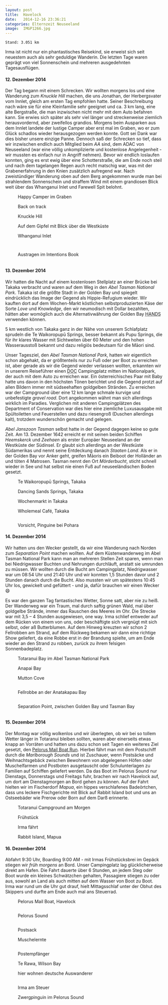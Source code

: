```yaml
---
layout: post
title:  Havelock
date:   2014-12-16 23:36:21
categories: Elternzeit Neuseeland
image:  IMGP1266.jpg
---
```

	Stand: 3.051 km

Irma ist nicht nur ein phantastisches Reisekind, sie erweist sich seit neuestem auch als sehr geduldige Wanderin. Die letzten Tage waren geprägt von viel Sonnenschein und mehreren ausgedehnten Tagesausflügen.

#### 12. Dezember 2014

Der Tag begann mit einem Schrecken. Wir wollten morgens los und eine Wanderung zum *Knuckle Hill* machen, die uns Jonathan, der Herbergsvater vom Innlet, gleich am ersten Tag empfohlen hatte. Seiner Beschreibung nach wäre sie für eine Kleinfamilie sehr geeignet und ca. 3 km lang, eine alte Bergstraße, die man inzwischen nicht mehr mit dem Auto befahren kann. Sie erwies sich später als sehr viel länger und streckenweise ziemlich herausvordernd, aber zweifellos grandios. Morgens beim Ausparken aus dem Innlet landete der lustige Camper aber erst mal im Graben, wo er zum Glück schadlos wieder herausgezogen werden konnte. Gott sei Dank war dies bisher unsere einzige Panne. Dennoch saß der Schrecken so tief, dass wir inzwischen endlich auch Mitglied beim *AA* sind, dem ADAC von Neuseeland (war eine völlig unkomplizierte und kostenlose Angelegenheit - wir mussten es einfach nur in Angriff nehmen). Bevor wir endlich loslaufen konnten, ging es erst ewig über eine Schotterstraße, die am Ende noch steil und nach dem tagelangen Regen auch recht matschig war, was mit der Grabenerfahrung in den Knien zusätzlich aufregend war. Nach zweistündiger Wanderung oben auf dem Berg angekommen wurde man bei strahlendem Sonnenschein und straffem Wind mit einem grandiosen Blick weit über das Whanganui Inlet und Farewell Spit belohnt.

<div class="carousel">
<figure>
	<picture>
		<source srcset="/assets/images/phone/IMGP1134.JPG" media="(max-width:320px)">
		<source srcset="/assets/images/tablet/IMGP1134.JPG" media="(max-width:800px)">
		<source srcset="/assets/images/desktop/IMGP1134.JPG" media="(min-width:800px)">
		<img alt="">
	</picture>
	<figcaption>Happy Camper im Graben</figcaption>
</figure>
<figure>
	<picture>
		<source srcset="/assets/images/phone/IMG_0730.JPG" media="(max-width:320px)">
		<source srcset="/assets/images/tablet/IMG_0730.JPG" media="(max-width:800px)">
		<source srcset="/assets/images/desktop/IMG_0730.JPG" media="(min-width:800px)">
		<img alt="">
	</picture>
	<figcaption>Back on track</figcaption>
</figure>
<figure>
	<picture>
		<source srcset="/assets/images/phone/IMGP1142.JPG" media="(max-width:320px)">
		<source srcset="/assets/images/tablet/IMGP1142.JPG" media="(max-width:800px)">
		<source srcset="/assets/images/desktop/IMGP1142.JPG" media="(min-width:800px)">
		<img alt="">
	</picture>
	<figcaption>Knuckle Hill</figcaption>
</figure>
<figure>
	<picture>
		<source srcset="/assets/images/phone/IMGP1147.JPG" media="(max-width:320px)">
		<source srcset="/assets/images/tablet/IMGP1147.JPG" media="(max-width:800px)">
		<source srcset="/assets/images/desktop/IMGP1147.JPG" media="(min-width:800px)">
		<img alt="">
	</picture>
	<figcaption>Auf dem Gipfel mit Blick über die Westküste</figcaption>
</figure>
<figure>
	<picture>
		<source srcset="/assets/images/phone/IMGP1150.JPG" media="(max-width:320px)">
		<source srcset="/assets/images/tablet/IMGP1150.JPG" media="(max-width:800px)">
		<source srcset="/assets/images/desktop/IMGP1150.JPG" media="(min-width:800px)">
		<img alt="">
	</picture>
	<figcaption>Whanganui Inlet</figcaption>
</figure>
<figure>
	<picture>
		<source srcset="/assets/images/phone/IMG_0738.JPG" media="(max-width:320px)">
		<source srcset="/assets/images/tablet/IMG_0738.JPG" media="(max-width:800px)">
		<source srcset="/assets/images/desktop/IMG_0738.JPG" media="(min-width:800px)">
		<img alt="">
	</picture>
</figure>
<figure>
	<picture>
		<source srcset="/assets/images/phone/IMGP1166.JPG" media="(max-width:320px)">
		<source srcset="/assets/images/tablet/IMGP1166.JPG" media="(max-width:800px)">
		<source srcset="/assets/images/desktop/IMGP1166.JPG" media="(min-width:800px)">
		<img alt="">
	</picture>
</figure>
<figure>
	<picture>
		<source srcset="/assets/images/phone/IMGP1172.JPG" media="(max-width:320px)">
		<source srcset="/assets/images/tablet/IMGP1172.JPG" media="(max-width:800px)">
		<source srcset="/assets/images/desktop/IMGP1172.JPG" media="(min-width:800px)">
		<img alt="">
	</picture>
	<figcaption>Austragen im Intentions Book</figcaption>
</figure>
<figure>
	<picture>
		<source srcset="/assets/images/phone/DSC02294.JPG" media="(max-width:320px)">
		<source srcset="/assets/images/tablet/DSC02294.JPG" media="(max-width:800px)">
		<source srcset="/assets/images/desktop/DSC02294.JPG" media="(min-width:800px)">
		<img alt="">
	</picture>
</figure>
</div>

#### 13. Dezember 2014

Wir hatten die Nacht auf einem kostenlosen Stellplatz an einer Brücke bei Takaka verbracht und waren auf dem Weg in den *Abel Tasman National Park*. Takaka ist die größte Stadt in der Golden Bay und spiegelt eindrücklich das Image der Gegend als Hippie-Refugium wieder. Wir kauften dort auf dem Wochen-Markt köstlichen selbstproduzierten Käse der Sorte *Love* und *Knowledge*, den wir neumodisch mit Dollar bezahlten, hätten aber womöglich auch die Alternativwährung der Golden Bay <abbr title="How About Non Dollar System">HANDS</abbr> verwenden können.

5 km westlich von Takaka ganz in der Nähe von unserem Schlafplatz sprudeln die Te Waikoropupū Springs, besser bekannt als Pupu Springs, die für ihr klares Wasser mit Sichtweiten über 60 Meter und den hohen Wasserausstoß bekannt und dazu religiös bedeutsam für die Māori sind.

Unser Tagesziel, den *Abel Tasman National Park*, hatten wir eigentlich schon abgehakt, da er größtenteils nur zu Fuß oder per Boot zu  erreichen ist, aber gerade als wir die Gegend wieder verlassen wollten, erkannten wir in unserem Reiseführer einen <abbr title="Department of Conservation">DOC</abbr> Campingplatz mitten im Nationalpark, der auch mit dem Auto zu erreichen war. Ein österreichisches Paar mit Baby hatte uns davon in den höchsten Tönen berichtet und die Gegend protzt auf allen Bildern immer mit südseehaften goldgelben Stränden. Zu erreichen war der Campground über eine 12 km lange schmale kurvige und unbefestigte *gravel road*. Dort angekommen wähnt man sich allerdings wirklich im Paradies. Verglichen mit anderen Campingplätzen des Department of Conservation war dies hier eine ziemliche Luxusausgabe mit Spültoiletten und Feuerstellen und dazu riesengroß (Duschen allerdings kalt), trotzdem wunderschön gemacht und gelegen.

*Abel Janszoon Tasman* selbst hatte in der Gegend dagegen keine so gute Zeit. Am 13. Dezember 1642 erreicht er mit seinen beiden Schiffen *Heemskerck* und *Zeehaen* als erster Europäer Neuseeland an der Westküste der Südinsel. Er glaubt sich allerdings an der Westküste Südamerikas und nennt seine Entdeckung danach *Staaten Land*. Als er in der Golden Bay vor Anker geht, greifen Māoris ein Beiboot der Holländer an und töten 4 Matrosen. Tasman nennt den Ort *Mörderbucht*, sticht schnell wieder in See und hat selbst nie einen Fuß auf neuseeländischen Boden gesetzt.

<div class="carousel">
<figure>
	<picture>
		<source srcset="/assets/images/phone/IMGP1193.JPG" media="(max-width:320px)">
		<source srcset="/assets/images/tablet/IMGP1193.JPG" media="(max-width:800px)">
		<source srcset="/assets/images/desktop/IMGP1193.JPG" media="(min-width:800px)">
		<img alt="">
	</picture>
	<figcaption>Te Waikoropupū Springs, Takaka</figcaption>
</figure>
<figure>
	<picture>
		<source srcset="/assets/images/phone/IMGP1195.JPG" media="(max-width:320px)">
		<source srcset="/assets/images/tablet/IMGP1195.JPG" media="(max-width:800px)">
		<source srcset="/assets/images/desktop/IMGP1195.JPG" media="(min-width:800px)">
		<img alt="">
	</picture>
	<figcaption>Dancing Sands Springs, Takaka</figcaption>
</figure>
<figure>
	<picture>
		<source srcset="/assets/images/phone/DSC02295.JPG" media="(max-width:320px)">
		<source srcset="/assets/images/tablet/DSC02295.JPG" media="(max-width:800px)">
		<source srcset="/assets/images/desktop/DSC02295.JPG" media="(min-width:800px)">
		<img alt="">
	</picture>
	<figcaption>Wochenmarkt in Takaka</figcaption>
</figure>
<figure>
	<picture>
		<source srcset="/assets/images/phone/DSC02298.JPG" media="(max-width:320px)">
		<source srcset="/assets/images/tablet/DSC02298.JPG" media="(max-width:800px)">
		<source srcset="/assets/images/desktop/DSC02298.JPG" media="(min-width:800px)">
		<img alt="">
	</picture>
	<figcaption>Wholemeal Café, Takaka</figcaption>
</figure>
<figure>
	<picture>
		<source srcset="/assets/images/phone/DSC02299.JPG" media="(max-width:320px)">
		<source srcset="/assets/images/tablet/DSC02299.JPG" media="(max-width:800px)">
		<source srcset="/assets/images/desktop/DSC02299.JPG" media="(min-width:800px)">
		<img alt="">
	</picture>
</figure>
<figure>
	<picture>
		<source srcset="/assets/images/phone/DSC02301.JPG" media="(max-width:320px)">
		<source srcset="/assets/images/tablet/DSC02301.JPG" media="(max-width:800px)">
		<source srcset="/assets/images/desktop/DSC02301.JPG" media="(min-width:800px)">
		<img alt="">
	</picture>
	<figcaption>Vorsicht, Pinguine bei Pohara</figcaption>
</figure>
</div>

#### 14. Dezember 2014

Wir hatten uns den Wecker gestellt, da wir eine Wanderung nach Norden zum *Separation Point* machen wollten. Auf dem Küstenwanderweg im Abel Tasman National Park kann man an mehreren Stellen Zeit sparen, wenn man bei Niedrigwasser Buchten und Nehrungen durchläuft, anstatt sie umrunden zu müssen. Wir wollten durch die Bucht am Campingplatz, Niedrigwasser war um 08:54 Uhr und 21:40 Uhr und wir konnten 1,5 Stunden davor und 2 Stunden danach durch die Bucht. Also mussten wir um spätestens 10:45 Uhr los, gewickelt und gefüttert - und ja, dafür brauchen wir einen Wecker :smile:

Es war den ganzen Tag fantastisches Wetter, Sonne satt, aber nie zu heiß. Der Wanderweg war ein Traum, mal durch saftig grünen Wald, mal über goldgelbe Strände, immer das Rauschen des Meeres im Ohr. Die Strecke war mit 3,5 – 4 Stunden ausgewiesen, one way. Irma schlief entweder auf dem Rücken von einem von uns, oder beschäftigte sich vergnügt mit sich selbst, oder aß Butterblumen. Auf dem Hinweg kreuzten wir schon 2 Fellrobben am Strand, auf dem Rückweg bekamen wir dann eine richtige Show geliefert, da eine Robbe erst in der Brandung spielte, um am Ende wieder an den Strand zu robben, zurück zu ihrem felsigen Sonnenbadeplatz.

<div class="carousel">
<figure>
	<picture>
		<source srcset="/assets/images/phone/IMGP1226.JPG" media="(max-width:320px)">
		<source srcset="/assets/images/tablet/IMGP1226.JPG" media="(max-width:800px)">
		<source srcset="/assets/images/desktop/IMGP1226.JPG" media="(min-width:800px)">
		<img alt="">
	</picture>
	<figcaption>Totaranui Bay im Abel Tasman National Park</figcaption>
</figure>
<figure>
	<picture>
		<source srcset="/assets/images/phone/IMGP1252.JPG" media="(max-width:320px)">
		<source srcset="/assets/images/tablet/IMGP1252.JPG" media="(max-width:800px)">
		<source srcset="/assets/images/desktop/IMGP1252.JPG" media="(min-width:800px)">
		<img alt="">
	</picture>
	<figcaption>Anapai Bay</figcaption>
</figure>
<figure>
	<picture>
		<source srcset="/assets/images/phone/IMGP1259.JPG" media="(max-width:320px)">
		<source srcset="/assets/images/tablet/IMGP1259.JPG" media="(max-width:800px)">
		<source srcset="/assets/images/desktop/IMGP1259.JPG" media="(min-width:800px)">
		<img alt="">
	</picture>
	<figcaption>Mutton Cove</figcaption>
</figure>
<figure>
	<picture>
		<source srcset="/assets/images/phone/IMGP1261.JPG" media="(max-width:320px)">
		<source srcset="/assets/images/tablet/IMGP1261.JPG" media="(max-width:800px)">
		<source srcset="/assets/images/desktop/IMGP1261.JPG" media="(min-width:800px)">
		<img alt="">
	</picture>
</figure>
<figure>
	<picture>
		<source srcset="/assets/images/phone/IMGP1266.JPG" media="(max-width:320px)">
		<source srcset="/assets/images/tablet/IMGP1266.JPG" media="(max-width:800px)">
		<source srcset="/assets/images/desktop/IMGP1266.JPG" media="(min-width:800px)">
		<img alt="">
	</picture>
	<figcaption>Fellrobbe an der Anatakapau Bay</figcaption>
</figure>
<figure>
	<picture>
		<source srcset="/assets/images/phone/IMGP1271.JPG" media="(max-width:320px)">
		<source srcset="/assets/images/tablet/IMGP1271.JPG" media="(max-width:800px)">
		<source srcset="/assets/images/desktop/IMGP1271.JPG" media="(min-width:800px)">
		<img alt="">
	</picture>
</figure>
<figure>
	<picture>
		<source srcset="/assets/images/phone/IMGP1277.JPG" media="(max-width:320px)">
		<source srcset="/assets/images/tablet/IMGP1277.JPG" media="(max-width:800px)">
		<source srcset="/assets/images/desktop/IMGP1277.JPG" media="(min-width:800px)">
		<img alt="">
	</picture>
	<figcaption>Separation Point, zwischen Golden Bay und Tasman Bay</figcaption>
</figure>
<figure>
	<picture>
		<source srcset="/assets/images/phone/IMGP1303.JPG" media="(max-width:320px)">
		<source srcset="/assets/images/tablet/IMGP1303.JPG" media="(max-width:800px)">
		<source srcset="/assets/images/desktop/IMGP1303.JPG" media="(min-width:800px)">
		<img alt="">
	</picture>
</figure>
</div>

#### 15. Dezember 2014

Der Montag war völlig wolkenlos und wir überlegten, ob wir bei so tollem Wetter länger in Totaranui bleiben sollten, waren aber einerseits etwas knapp an Vorräten und hatten uns dazu schon seit Tagen ein weiteres Ziel gesetzt, den [Pelorus Mail Boat Run][themailboat]. Hierbei fährt man mit dem Postschiff durch die *Marlborough Sounds* und ist Zuschauer, wenn Postsäcke und Weihnachtsgebäck zwischen Bewohnern von abgelegenen Höfen oder Muschelfarmen und Postboten ausgetauscht oder Schulunterlagen zu Familien auf Schiffen geliefert werden. Da das Boot im Pelorus Sound nur Dienstags, Donnerstags und Freitags fuhr, brachen wir nach Havelock auf, um dort am Dienstagmorgen an Bord gehen zu können. Auf der Fahrt hielten wir im Fischerdorf *Mapua*, ein hippes verschlafenes Badeörtchen, dass uns leckere Fischgerichte mit Blick auf Rabbit Island bot und uns an Ostseebäder wie Prerow oder Born auf dem Darß erinnerte.

<div class="carousel">
<figure>
	<picture>
		<source srcset="/assets/images/phone/IMGP1323.JPG" media="(max-width:320px)">
		<source srcset="/assets/images/tablet/IMGP1323.JPG" media="(max-width:800px)">
		<source srcset="/assets/images/desktop/IMGP1323.JPG" media="(min-width:800px)">
		<img alt="">
	</picture>
	<figcaption>Totaranui Campground am Morgen</figcaption>
</figure>
<figure>
	<picture>
		<source srcset="/assets/images/phone/DSC02305.JPG" media="(max-width:320px)">
		<source srcset="/assets/images/tablet/DSC02305.JPG" media="(max-width:800px)">
		<source srcset="/assets/images/desktop/DSC02305.JPG" media="(min-width:800px)">
		<img alt="">
	</picture>
	<figcaption>Frühstück</figcaption>
</figure>
<figure>
	<picture>
		<source srcset="/assets/images/phone/DSC02307.JPG" media="(max-width:320px)">
		<source srcset="/assets/images/tablet/DSC02307.JPG" media="(max-width:800px)">
		<source srcset="/assets/images/desktop/DSC02307.JPG" media="(min-width:800px)">
		<img alt="">
	</picture>
	<figcaption>Irma fährt</figcaption>
</figure>
<figure>
	<picture>
		<source srcset="/assets/images/phone/DSC02308.JPG" media="(max-width:320px)">
		<source srcset="/assets/images/tablet/DSC02308.JPG" media="(max-width:800px)">
		<source srcset="/assets/images/desktop/DSC02308.JPG" media="(min-width:800px)">
		<img alt="">
	</picture>
	<figcaption>Rabbit Island, Mapua</figcaption>
</figure>
</div>

#### 16. Dezember 2014

Abfahrt 9:30 Uhr, Boarding 9:00 AM - mit Irmas Frühstücksbrei im Gepäck stiegen wir *früh morgens* an Bord. Unser Campingplatz lag glücklicherweise direkt am Hafen. Die Fahrt dauerte über 6 Stunden, an jedem Steg oder Boot wurde ein kleines Schwätzchen gehalten, Passagiere stiegen zu oder aus, sowohl an Land als auch mitten auf dem Wasser von Boot zu Boot. Irma war rund um die Uhr gut drauf, hielt Mittagsschlaf unter der Obhut des Skippers und durfte am Ende auch mal ans Steuerrad.

<div class="carousel">
<figure>
	<picture>
		<source srcset="/assets/images/phone/IMGP1333.JPG" media="(max-width:320px)">
		<source srcset="/assets/images/tablet/IMGP1333.JPG" media="(max-width:800px)">
		<source srcset="/assets/images/desktop/IMGP1333.JPG" media="(min-width:800px)">
		<img alt="">
	</picture>
	<figcaption>Pelorus Mail Boat, Havelock</figcaption>
</figure>
<figure>
	<picture>
		<source srcset="/assets/images/phone/IMGP1343.JPG" media="(max-width:320px)">
		<source srcset="/assets/images/tablet/IMGP1343.JPG" media="(max-width:800px)">
		<source srcset="/assets/images/desktop/IMGP1343.JPG" media="(min-width:800px)">
		<img alt="">
	</picture>
</figure>
<figure>
	<picture>
		<source srcset="/assets/images/phone/IMGP1347.JPG" media="(max-width:320px)">
		<source srcset="/assets/images/tablet/IMGP1347.JPG" media="(max-width:800px)">
		<source srcset="/assets/images/desktop/IMGP1347.JPG" media="(min-width:800px)">
		<img alt="">
	</picture>
	<figcaption>Pelorus Sound</figcaption>
</figure>
<figure>
	<picture>
		<source srcset="/assets/images/phone/IMGP1350.JPG" media="(max-width:320px)">
		<source srcset="/assets/images/tablet/IMGP1350.JPG" media="(max-width:800px)">
		<source srcset="/assets/images/desktop/IMGP1350.JPG" media="(min-width:800px)">
		<img alt="">
	</picture>
</figure>
<figure>
	<picture>
		<source srcset="/assets/images/phone/IMGP1376.JPG" media="(max-width:320px)">
		<source srcset="/assets/images/tablet/IMGP1376.JPG" media="(max-width:800px)">
		<source srcset="/assets/images/desktop/IMGP1376.JPG" media="(min-width:800px)">
		<img alt="">
	</picture>
	<figcaption>Postsack</figcaption>
</figure>
<figure>
	<picture>
		<source srcset="/assets/images/phone/IMGP1383.JPG" media="(max-width:320px)">
		<source srcset="/assets/images/tablet/IMGP1383.JPG" media="(max-width:800px)">
		<source srcset="/assets/images/desktop/IMGP1383.JPG" media="(min-width:800px)">
		<img alt="">
	</picture>
	<figcaption>Muschelernte</figcaption>
</figure>
<figure>
	<picture>
		<source srcset="/assets/images/phone/IMGP1396.JPG" media="(max-width:320px)">
		<source srcset="/assets/images/tablet/IMGP1396.JPG" media="(max-width:800px)">
		<source srcset="/assets/images/desktop/IMGP1396.JPG" media="(min-width:800px)">
		<img alt="">
	</picture>
</figure>
<figure>
	<picture>
		<source srcset="/assets/images/phone/IMGP1420.JPG" media="(max-width:320px)">
		<source srcset="/assets/images/tablet/IMGP1420.JPG" media="(max-width:800px)">
		<source srcset="/assets/images/desktop/IMGP1420.JPG" media="(min-width:800px)">
		<img alt="">
	</picture>
	<figcaption>Postempfänger</figcaption>
</figure>
<figure>
	<picture>
		<source srcset="/assets/images/phone/IMGP1428.JPG" media="(max-width:320px)">
		<source srcset="/assets/images/tablet/IMGP1428.JPG" media="(max-width:800px)">
		<source srcset="/assets/images/desktop/IMGP1428.JPG" media="(min-width:800px)">
		<img alt="">
	</picture>
	<figcaption>Te Rawa, Wilson Bay</figcaption>
</figure>
<figure>
	<picture>
		<source srcset="/assets/images/phone/DSC02320.JPG" media="(max-width:320px)">
		<source srcset="/assets/images/tablet/DSC02320.JPG" media="(max-width:800px)">
		<source srcset="/assets/images/desktop/DSC02320.JPG" media="(min-width:800px)">
		<img alt="">
	</picture>
	<figcaption>hier wohnen deutsche Auswanderer</figcaption>
</figure>
<figure>
	<picture>
		<source srcset="/assets/images/phone/IMGP1431.JPG" media="(max-width:320px)">
		<source srcset="/assets/images/tablet/IMGP1431.JPG" media="(max-width:800px)">
		<source srcset="/assets/images/desktop/IMGP1431.JPG" media="(min-width:800px)">
		<img alt="">
	</picture>
</figure>
<figure>
	<picture>
		<source srcset="/assets/images/phone/IMGP1459.JPG" media="(max-width:320px)">
		<source srcset="/assets/images/tablet/IMGP1459.JPG" media="(max-width:800px)">
		<source srcset="/assets/images/desktop/IMGP1459.JPG" media="(min-width:800px)">
		<img alt="">
	</picture>
	<figcaption>Irma am Steuer</figcaption>
</figure>
<figure>
	<picture>
		<source srcset="/assets/images/phone/IMGP1479.JPG" media="(max-width:320px)">
		<source srcset="/assets/images/tablet/IMGP1479.JPG" media="(max-width:800px)">
		<source srcset="/assets/images/desktop/IMGP1479.JPG" media="(min-width:800px)">
		<img alt="">
	</picture>
	<figcaption>Zwergpinguin im Pelorus Sound</figcaption>
</figure>
</div>

[themailboat]: http://www.themailboat.co.nz/
